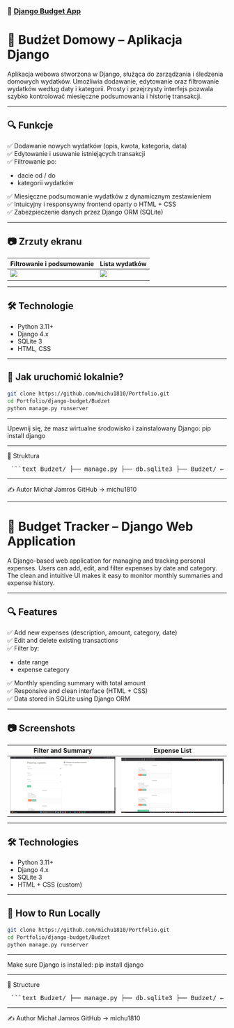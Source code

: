 ### 💸 [Django Budget App](./Budzet)
# 💸 Budżet Domowy – Aplikacja Django

Aplikacja webowa stworzona w Django, służąca do zarządzania i śledzenia domowych wydatków. Umożliwia dodawanie, edytowanie oraz filtrowanie wydatków według daty i kategorii. Prosty i przejrzysty interfejs pozwala szybko kontrolować miesięczne podsumowania i historię transakcji.

---

## 🔍 Funkcje

✅ Dodawanie nowych wydatków (opis, kwota, kategoria, data)  
✅ Edytowanie i usuwanie istniejących transakcji  
✅ Filtrowanie po:
- dacie od / do  
- kategorii wydatków

✅ Miesięczne podsumowanie wydatków z dynamicznym zestawieniem  
✅ Intuicyjny i responsywny frontend oparty o HTML + CSS  
✅ Zabezpieczenie danych przez Django ORM (SQLite)

---

## 📷 Zrzuty ekranu

| Filtrowanie i podsumowanie | Lista wydatków |
|----------------------------|----------------|
| ![](../screens/screen1.png) | ![](../screens/screen2.png) |

---

## 🛠️ Technologie

- Python 3.11+
- Django 4.x
- SQLite 3
- HTML, CSS

---

## 🚀 Jak uruchomić lokalnie?

```bash
git clone https://github.com/michu1810/Portfolio.git
cd Portfolio/django-budget/Budzet
python manage.py runserver
```
---

Upewnij się, że masz wirtualne środowisko i zainstalowany Django:
pip install django

---

📁 Struktura
<pre> ```text Budzet/ ├── manage.py ├── db.sqlite3 ├── Budzet/ ← konfiguracja Django (settings, urls) └── wydatki/ ← główna aplikacja: modele, widoki, szablony ``` </pre>

---

✍️ Autor
Michał Jamros
GitHub → michu1810

---

# 💸 Budget Tracker – Django Web Application

A Django-based web application for managing and tracking personal expenses. Users can add, edit, and filter expenses by date and category. The clean and intuitive UI makes it easy to monitor monthly summaries and expense history.

---

## 🔍 Features

✅ Add new expenses (description, amount, category, date)  
✅ Edit and delete existing transactions  
✅ Filter by:
- date range  
- expense category

✅ Monthly spending summary with total amount  
✅ Responsive and clean interface (HTML + CSS)  
✅ Data stored in SQLite using Django ORM

---

## 📷 Screenshots

| Filter and Summary | Expense List |
|--------------------|--------------|
| ![](screens/screen1.png) | ![](screens/screen2.png) |

---

## 🛠️ Technologies

- Python 3.11+
- Django 4.x
- SQLite 3
- HTML + CSS (custom)

---

## 🚀 How to Run Locally

```bash
git clone https://github.com/michu1810/Portfolio.git
cd Portfolio/django-budget/Budzet
python manage.py runserver
```

---

Make sure Django is installed:
pip install django

---

📁 Structure
<pre> ```text Budzet/ ├── manage.py ├── db.sqlite3 ├── Budzet/ ← Django settings and configuration └── wydatki/ ← main app: models, views, templates ``` </pre>

---

✍️ Author
Michał Jamros
GitHub → michu1810


